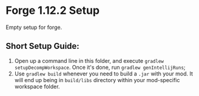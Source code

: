 # Forge 1.12.2 Setup

Empty setup for forge.

## Short Setup Guide:

1. Open up a command line in this folder, and execute `gradlew setupDecompWorkspace`. Once it's done, run `gradlew genIntellijRuns`;
2. Use `gradlew build` whenever you need to build a `.jar` with your mod. It will end up being in `build/libs` directory within your mod-specific workspace folder.
